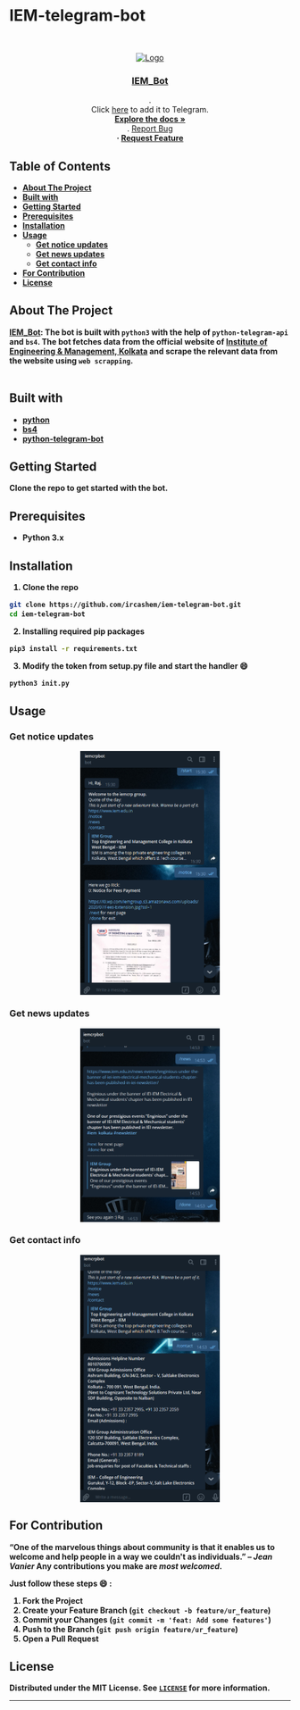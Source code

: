 # IEM-telegram-bot

<!-- PROJECT LOGO -->
<br />
<p align="center">
  <a href="https://github.com/ircashem/iem-telegram-bot">
    <img src="https://iem.edu.in/app/themes/iem-group-wp-theme/resources/logo.png" alt="Logo" width="190">
  </a>

  <h3 align="center"><a href="https://telegram.me/IEMCRP_bot">IEM_Bot</a></h3>

  <p align="center">
    .
    <br>
    Click <a href="https://telegram.me/IEMCRP_bot">here</a> to add it to Telegram.
    <br />
    <a href="https://github.com/ircashem/iem-telegram-bot"><strong>Explore the docs »</strong></a>
    <br />
    .
    <a href="https://github.com/ircashem/iem-telegram-bot/issues">Report Bug</a>
    <b><br>·
    <a href="https://github.com/ircashem/iem-telegram-bot/issues">Request Feature</a>
  </p>
</p>

<!-- TABLE OF CONTENTS -->
## Table of Contents
- [About The Project](#about-the-project)
- [Built with](#built-with)
- [Getting Started](#getting-started)
- [Prerequisites](#prerequisites)
- [Installation](#installation)
- [Usage](#usage)
  - [Get notice updates](#get-notice-updates)
  - [Get news updates](#get-news-updates)
  - [Get contact info](#get-contact-info)
- [For Contribution](#for-contribution)
- [License](#license)



<!-- ABOUT THE PROJECT -->
## About The Project

[IEM_Bot](https://telegram.me/IEMCRP_bot):
The bot is built with `python3` with the help of `python-telegram-api` and `bs4`. The bot fetches data from the official website of [Institute of Engineering & Management, Kolkata](https://www.iem.edu.in) and scrape the relevant data from the website using  `web scrapping`.
<br><br>



## Built with

* [python](https://www.python.org/downloads/latest)
* [bs4](https://pypi.org/project/beautifulsoup4/)
* [python-telegram-bot](https://python-telegram-bot.readthedocs.io/en/stable/)



<!-- GETTING STARTED -->
## Getting Started

Clone the repo to get started with the bot.

## Prerequisites

* Python 3.x

## Installation
 
1. Clone the repo
```sh
git clone https://github.com/ircashem/iem-telegram-bot.git
cd iem-telegram-bot
```
2. Installing required pip packages
```sh
pip3 install -r requirements.txt
```
3. Modify the token from setup.py file and start the handler :smile:
```sh
python3 init.py
```


<!-- USAGE EXAMPLES -->
## Usage

### Get notice updates

<p align="center">
  <img align="center" src="./screenshots/notice.png?raw=true" alt="notice.png" width="250">
</p>

### Get news updates

<p align="center">
  <img align="center" src="./screenshots/news.png?raw=true" alt="news.png" width="250">
</p>


### Get contact info

<p align="center">
  <img align="center" src="./screenshots/contact.png?raw=true" alt="contact.png" width="250">
</p>

<!-- CONTRIBUTING -->
## For Contribution

“One of the marvelous things about community is that it enables us to welcome and help people in a way we couldn't as individuals.” – *Jean Vanier* 
Any contributions you make are _*most welcomed*_.

Just follow these steps :smile: : 
1. Fork the Project
2. Create your Feature Branch (`git checkout -b feature/ur_feature`)
3. Commit your Changes (`git commit -m 'feat: Add some features'`)
4. Push to the Branch (`git push origin feature/ur_feature`)
5. Open a Pull Request

<!-- LICENSE -->
## License

Distributed under the MIT License. See [`LICENSE`](./LICENSE) for more information.

****
